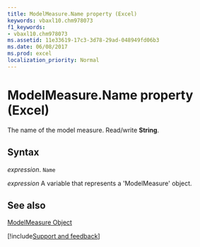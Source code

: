 ```yaml
---
title: ModelMeasure.Name property (Excel)
keywords: vbaxl10.chm978073
f1_keywords:
- vbaxl10.chm978073
ms.assetid: 11e33619-17c3-3d78-29ad-048949fd06b3
ms.date: 06/08/2017
ms.prod: excel
localization_priority: Normal
---
```



# ModelMeasure.Name property (Excel)

The name of the model measure. Read/write  **String**.


## Syntax

_expression_. `Name`

_expression_ A variable that represents a 'ModelMeasure' object.


## See also


[ModelMeasure Object](Excel.modelmeasure.md)

[!include[Support and feedback](~/includes/feedback-boilerplate.md)]